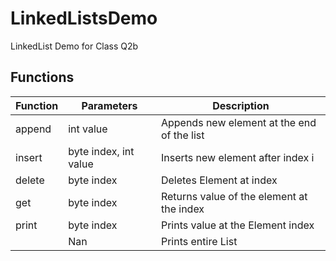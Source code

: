 # LinkedListsDemo
LinkedList Demo for Class Q2b

## Functions
|Function|Parameters|Description|
|--|--|--|
|append|int value|Appends new element at the end of the list|
|insert|byte index, int value|Inserts new element after index i|
|delete|byte index|Deletes Element at index|
|get|byte index|Returns value of the element at the index|
|print|byte index|Prints value at the Element index|
|  |Nan|Prints entire List|
